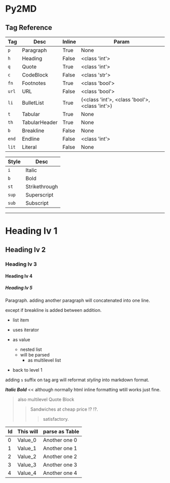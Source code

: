 # Py2MD

## Tag Reference

| Tag | Desc | Inline | Param |
| --- | ---- | ------ | ----- |
| `p` | Paragraph | True | None |
| `h` | Heading | False | <class 'int'> |
| `q` | Quote | True | <class 'int'> |
| `c` | CodeBlock | False | <class 'str'> |
| `fn` | Footnotes | True | <class 'bool'> |
| `url` | URL | False | <class 'bool'> |
| `li` | BulletList | True | (<class 'int'>, <class 'bool'>, <class 'int'>) |
| `t` | Tabular | True | None |
| `th` | TabularHeader | True | None |
| `b` | Breakline | False | None |
| `end` | Endline | False | <class 'int'> |
| `lit` | Literal | False | None |


| Style | Desc |
| ----- | ---- |
| `i` | Italic |
| `b` | Bold |
| `st` | Strikethrough |
| `sup` | Superscript |
| `sub` | Subscript |


--- 

# Heading lv 1

## Heading lv 2

### Heading lv 3

#### Heading lv 4

##### Heading lv 5

Paragraph. adding another paragraph will concatenated into one line. 

except if breakline is added between addition. 

- list item
- uses iterator
- as value
  - nested list
  - will be parsed
    - as multilevel list


- back to level 1


adding `s` suffix on tag arg will reformat *styling* into markdown format. 

<b><i>Italic Bold</i></b> << although normally html inline formatting wtill works just fine. 

> also multilevel Quote Block 
>> Sandwiches at cheap price !? !?. 
>>> satisfactory. 


| Id | This will | parse as Table |
| --- | --------- | -------------- |
| 0 | Value_0 | Another one 0 |
| 1 | Value_1 | Another one 1 |
| 2 | Value_2 | Another one 2 |
| 3 | Value_3 | Another one 3 |
| 4 | Value_4 | Another one 4 |


